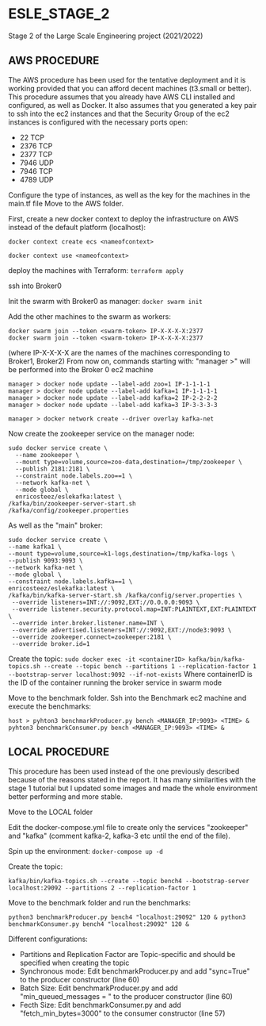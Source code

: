 # ESLE_STAGE_2
Stage 2 of the Large Scale Engineering project (2021/2022)

## AWS PROCEDURE ##
The AWS procedure has been used for the tentative deployment and it is working provided that you can afford decent machines (t3.small or better).
This procedure assumes that you already have AWS CLI installed and configured, as well as Docker.
It also assumes that you generated a key pair to ssh into the ec2 instances and that the Security Group of the ec2 instances is configured with the necessary ports open:
 - 22 TCP
 - 2376 TCP
 - 2377 TCP
 - 7946 UDP
 - 7946 TCP
 - 4789 UDP

Configure the type of instances, as well as the key for the machines in the main.tf file
Move to the AWS folder.

First, create a new docker context to deploy the infrastructure on AWS instead of the default platform (localhost):

`docker context create ecs <nameofcontext>`

`docker context use <nameofcontext>`

deploy the machines with Terraform: `terraform apply`

ssh into Broker0

Init the swarm with Broker0 as manager: `docker swarm init`

Add the other machines to the swarm as workers: 
```
docker swarm join --token <swarm-token> IP-X-X-X-X:2377
docker swarm join --token <swarm-token> IP-X-X-X-X:2377
``` 

(where IP-X-X-X-X are the names of the machines corresponding to Broker1, Broker2)
From now on, commands starting with:
"manager >" will be performed into the Broker 0 ec2 machine

```
manager > docker node update --label-add zoo=1 IP-1-1-1-1
manager > docker node update --label-add kafka=1 IP-1-1-1-1
manager > docker node update --label-add kafka=2 IP-2-2-2-2
manager > docker node update --label-add kafka=3 IP-3-3-3-3

manager > docker network create --driver overlay kafka-net
```
Now create the zookeeper service on the manager node:

```
sudo docker service create \
  --name zookeeper \
  --mount type=volume,source=zoo-data,destination=/tmp/zookeeper \
  --publish 2181:2181 \
  --constraint node.labels.zoo==1 \
  --network kafka-net \
  --mode global \
  enricosteez/eslekafka:latest \
/kafka/bin/zookeeper-server-start.sh /kafka/config/zookeeper.properties
```

As well as the "main" broker:

```
sudo docker service create \
--name kafka1 \
--mount type=volume,source=k1-logs,destination=/tmp/kafka-logs \
--publish 9093:9093 \
--network kafka-net \
--mode global \
--constraint node.labels.kafka==1 \
enricosteez/eslekafka:latest \
/kafka/bin/kafka-server-start.sh /kafka/config/server.properties \
 --override listeners=INT://:9092,EXT://0.0.0.0:9093 \
 --override listener.security.protocol.map=INT:PLAINTEXT,EXT:PLAINTEXT \
 --override inter.broker.listener.name=INT \
 --override advertised.listeners=INT://:9092,EXT://node3:9093 \
 --override zookeeper.connect=zookeeper:2181 \
 --override broker.id=1
```
Create the topic:
`sudo docker exec -it <containerID> kafka/bin/kafka-topics.sh --create --topic bench --partitions 1 --replication-factor 1 --bootstrap-server localhost:9092 --if-not-exists`
Where containerID is the ID of the container running the broker service in swarm mode

Move to the benchmark folder.
Ssh into the Benchmark ec2 machine and execute the benchmarks:

```
host > pyhton3 benchmarkProducer.py bench <MANAGER_IP:9093> <TIME> &
pyhton3 benchmarkConsumer.py bench <MANAGER_IP:9093> <TIME> &
```


## LOCAL PROCEDURE ##
This procedure has been used instead of the one previously described because of the reasons stated in the report.
It has many similarities with the stage 1 tutorial but I updated some images and made the whole environment better performing and more stable.

Move to the LOCAL folder

Edit the docker-compose.yml file to create only the services "zookeeper" and "kafka" (comment kafka-2, kafka-3 etc until the end of the file).

Spin up the environment: `docker-compose up -d`

Create the topic: 

`kafka/bin/kafka-topics.sh --create --topic bench4 --bootstrap-server localhost:29092 --partitions 2 --replication-factor 1`

Move to the benchmark folder and run the benchmarks:

`python3 benchmarkProducer.py bench4 "localhost:29092" 120 & python3 benchmarkConsumer.py bench4 "localhost:29092" 120 &`

Different configurations:
 - Partitions and Replication Factor are Topic-specific and should be specified when creating the topic
 - Synchronous mode:
 Edit benchmarkProducer.py and add "sync=True" to the producer constructor
 (line 60)
 - Batch Size:
 Edit benchmarkProducer.py and add "min_queued_messages = <number>" to the producer constructor
 (line 60)
 - Fecth Size:
 Edit benchmarkConsumer.py and add "fetch_min_bytes=3000" to the consumer constructor (line 57)

